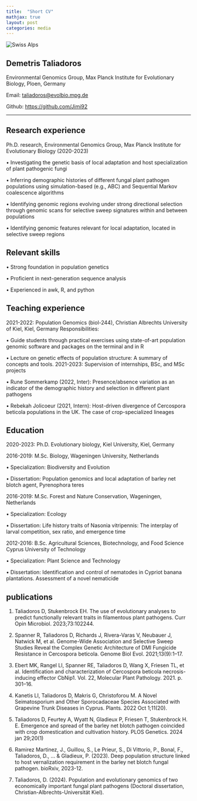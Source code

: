 ```yaml
---
title:  "Short CV"
mathjax: true
layout: post
categories: media
---
```


![Swiss Alps](https://media.licdn.com/dms/image/C4D03AQEl-TzUC44LFg/profile-displayphoto-shrink_800_800/0/1608040794783?e=2147483647&v=beta&t=nW6sscS5r-LF-Tpjm1V4fs0LvJt47fvkzrI88NxkkbM)


## Demetris Taliadoros
Environmental Genomics Group, Max Planck Institute for Evolutionary Biology, Ploen, Germany

Email: taliadoros@evolbio.mpg.de 

Github: https://github.com/Jimi92	

------------------------------------------------------------------------------------------------------
## Research experience
Ph.D. research, Environmental Genomics Group, Max Planck Institute for Evolutionary Biology (2020-2023)

•	Investigating the genetic basis of local adaptation and host specialization of plant pathogenic fungi

•	Inferring demographic histories of different fungal plant pathogen populations using simulation-based (e.g., ABC) and Sequential Markov coalescence algorithms

•	Identifying genomic regions evolving under strong directional selection through genomic scans for selective sweep signatures within and between populations 

•	Identifying genomic features relevant for local adaptation, located in selective sweep regions

## Relevant skills
•	Strong foundation in population genetics

•	Proficient in next-generation sequence analysis

•	Experienced in awk, R, and python

## Teaching experience
2021-2022: Population Genomics (biol-244), Christian Albrechts University of Kiel, Kiel, Germany
Responsibilities:

•	Guide students through practical exercises using state-of-art population genomic software and packages on the terminal and in R

•	Lecture on genetic effects of population structure: A summary of concepts and tools.
2021-2023: Supervision of internships, BSc, and MSc projects 

•	Rune Sommerkamp (2022, Inter): Presence/absence variation as an indicator of the demographic history and selection in different plant pathogens

•	Rebekah Jolicoeur (2021, Intern): Host-driven divergence of Cercospora beticola populations in the UK. The case of crop-specialized lineages




## Education
2020-2023:	Ph.D. Evolutionary biology, Kiel University, Kiel, Germany


2016-2019:			M.Sc. Biology, Wageningen University, Netherlands

•	Specialization: Biodiversity and Evolution

•	Dissertation: Population genomics and local adaptation of barley net blotch agent, Pyrenophora teres


2016-2019:	M.Sc. Forest and Nature Conservation, Wageningen, Netherlands

•	Specialization: Ecology

•	Dissertation: Life history traits of Nasonia vitripennis: The interplay of larval competition, sex ratio, and emergence time


2012-2016:	B.Sc. Agricultural Sciences, Biotechnology, and Food Science Cyprus University of Technology

•	Specialization: Plant Science and Technology

•	Dissertation: Identification and control of nematodes in Cypriot banana plantations. Assessment of a novel nematicide 

## publications

1.	Taliadoros D, Stukenbrock EH. The use of evolutionary analyses to predict functionally relevant traits in filamentous plant pathogens. Curr Opin Microbiol. 2023;73:102244.

2.	Spanner R, Taliadoros D, Richards J, Rivera-Varas V, Neubauer J, Natwick M, et al. Genome-Wide Association and Selective Sweep Studies Reveal the Complex Genetic Architecture of DMI Fungicide Resistance in Cercospora beticola. Genome Biol Evol. 2021;13(9):1–17. 

3.	Ebert MK, Rangel LI, Spanner RE, Taliadoros D, Wang X, Friesen TL, et al. Identification and characterization of Cercospora beticola necrosis-inducing effector CbNip1. Vol. 22, Molecular Plant Pathology. 2021. p. 301–16. 

4.	Kanetis LI, Taliadoros D, Makris G, Christoforou M. A Novel Seimatosporium and Other Sporocadaceae Species Associated with Grapevine Trunk Diseases in Cyprus. Plants. 2022 Oct 1;11(20). 

5.	Taliadoros D, Feurtey A, Wyatt N, Gladieux P, Friesen T, Stukenbrock H. E. Emergence and spread of the barley net blotch pathogen coincided with crop domestication and cultivation history. PLOS Genetics. 2024 jan 29;20(1)

6. Ramirez Martinez, J., Guillou, S., Le Prieur, S., Di Vittorio, P., Bonal, F., Taliadoros, D., ... & Gladieux, P. (2023). Deep population structure linked to host vernalization requirement in the barley net blotch fungal pathogen. bioRxiv, 2023-12.

7. Taliadoros, D. (2024). Population and evolutionary genomics of two economically important fungal plant pathogens (Doctoral dissertation, Christian-Albrechts-Universität Kiel).	

